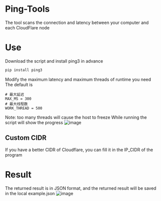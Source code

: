 # Ping-Tools
The tool scans the connection and latency between your computer and each CloudFlare node
# Use
Download the script and install ping3 in advance
```bash
pip install ping3
```
Modify the maximum latency and maximum threads of runtime you need
The default is
```python3
# 最大延迟
MAX_MS = 300
# 最大线程数
WORK_THREAD = 500
```
Note: too many threads will cause the host to freeze
While running the script will show the progress
![image](https://github.com/DUnionCY/Ping-Tools/assets/31301442/748a1137-daf7-417c-8e7d-bbabfe99cf3b)

## Custom CIDR
If you have a better CIDR of Cloudflare, you can fill it in the IP_CIDR of the program

# Result
The returned result is in JSON format, and the returned result will be saved in the local example.json
![image](https://github.com/DUnionCY/Ping-Tools/assets/31301442/8ede3cc7-1b1f-4aa1-88e5-fd48d74af99b)
